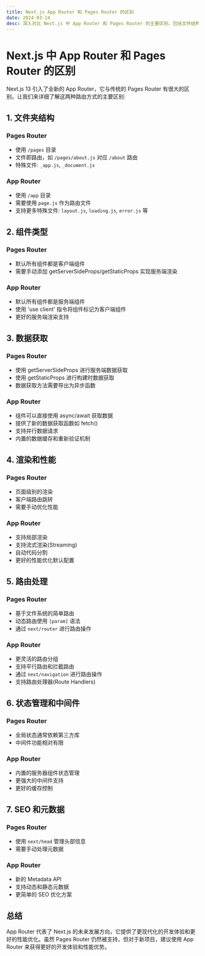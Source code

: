 ```yaml
---
title: Next.js App Router 和 Pages Router 的区别
date: 2024-03-14
desc: 深入对比 Next.js 中 App Router 和 Pages Router 的主要区别，包括文件结构、组件类型、数据获取、渲染性能、路由处理等多个方面的详细分析
---
```


# Next.js 中 App Router 和 Pages Router 的区别

Next.js 13 引入了全新的 App Router，它与传统的 Pages Router 有很大的区别。让我们来详细了解这两种路由方式的主要区别:

## 1. 文件夹结构

### Pages Router
- 使用 `/pages` 目录
- 文件即路由，如 `/pages/about.js` 对应 `/about` 路由
- 特殊文件: `_app.js`, `_document.js`

### App Router
- 使用 `/app` 目录
- 需要使用 `page.js` 作为路由文件
- 支持更多特殊文件: `layout.js`, `loading.js`, `error.js` 等

## 2. 组件类型

### Pages Router
- 默认所有组件都是客户端组件
- 需要手动添加 getServerSideProps/getStaticProps 实现服务端渲染

### App Router
- 默认所有组件都是服务端组件
- 使用 'use client' 指令将组件标记为客户端组件
- 更好的服务端渲染支持

## 3. 数据获取

### Pages Router
- 使用 getServerSideProps 进行服务端数据获取
- 使用 getStaticProps 进行构建时数据获取
- 数据获取方法需要导出为异步函数

### App Router
- 组件可以直接使用 async/await 获取数据
- 提供了新的数据获取函数如 fetch() 
- 支持并行数据请求
- 内置的数据缓存和重新验证机制

## 4. 渲染和性能

### Pages Router
- 页面级别的渲染
- 客户端路由跳转
- 需要手动优化性能

### App Router
- 支持局部渲染
- 支持流式渲染(Streaming)
- 自动代码分割
- 更好的性能优化默认配置

## 5. 路由处理

### Pages Router
- 基于文件系统的简单路由
- 动态路由使用 `[param]` 语法
- 通过 `next/router` 进行路由操作

### App Router
- 更灵活的路由分组
- 支持平行路由和拦截路由
- 通过 `next/navigation` 进行路由操作
- 支持路由处理器(Route Handlers)

## 6. 状态管理和中间件

### Pages Router
- 全局状态通常依赖第三方库
- 中间件功能相对有限

### App Router
- 内置的服务器组件状态管理
- 更强大的中间件支持
- 更好的缓存控制

## 7. SEO 和元数据

### Pages Router
- 使用 `next/head` 管理头部信息
- 需要手动处理元数据

### App Router
- 新的 Metadata API
- 支持动态和静态元数据
- 更简单的 SEO 优化方案

## 总结

App Router 代表了 Next.js 的未来发展方向，它提供了更现代化的开发体验和更好的性能优化。虽然 Pages Router 仍然被支持，但对于新项目，建议使用 App Router 来获得更好的开发体验和性能优势。
